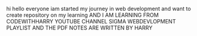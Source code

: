 hi hello everyone iam started my journey in web development and want to create repository on my learning
AND I AM LEARNING FROM CODEWITHHARRY YOUTUBE CHANNEL SIGMA WEBDEVLOPMENT PLAYLIST AND THE PDF NOTES ARE WRITTEN BY HARRY 
